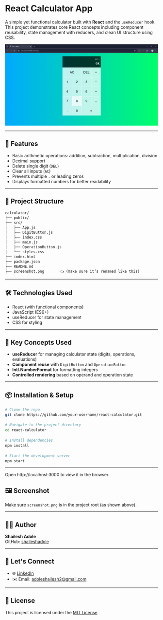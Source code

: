 # React Calculator App

A simple yet functional calculator built with **React** and the `useReducer` hook. This project demonstrates core React concepts including component reusability, state management with reducers, and clean UI structure using CSS.

![Calculator Screenshot](screenshot.png)

---

## 🚀 Features

- Basic arithmetic operations: addition, subtraction, multiplication, division
- Decimal support
- Delete single digit (`DEL`)
- Clear all inputs (`AC`)
- Prevents multiple `.` or leading zeros
- Displays formatted numbers for better readability

---

## 📁 Project Structure

```
calculator/
├── public/
├── src/
│   ├── App.js
│   ├── DigitButton.js
│   ├── index.css
│   ├── main.js
│   ├── OperationButton.js
│   └── styles.css
├── index.html
├── package.json
├── README.md
├── screenshot.png       👈 (make sure it’s renamed like this)
```

---

## 🛠️ Technologies Used

- React (with functional components)
- JavaScript (ES6+)
- useReducer for state management
- CSS for styling

---

## 🧠 Key Concepts Used

- **useReducer** for managing calculator state (digits, operations, evaluations)
- **Component reuse** with `DigitButton` and `OperationButton`
- **Intl.NumberFormat** for formatting integers
- **Controlled rendering** based on operand and operation state

---

## 📦 Installation & Setup

```bash
# Clone the repo
git clone https://github.com/your-username/react-calculator.git

# Navigate to the project directory
cd react-calculator

# Install dependencies
npm install

# Start the development server
npm start
```

---

Open http://localhost:3000 to view it in the browser.

## 🖼️ Screenshot

Make sure `screenshot.png` is in the project root (as shown above).

---

## 🧑‍💻 Author

**Shailesh Adole**  
GitHub: [shaileshadole](https://github.com/shaileshadole)

---

## 🚀 Let's Connect

- 🌐 [LinkedIn](https://www.linkedin.com/in/shailesh-adole-01306a303/)
- ✉️ Email: adoleshailesh2@gmail.com

---

## 📄 License

This project is licensed under the [MIT License](LICENSE).
